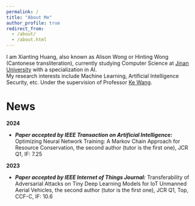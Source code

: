```yaml
---
permalink: /
title: "About Me"
author_profile: true
redirect_from: 
  - /about/
  - /about.html
---
```




I am Xianting Huang, also known as Alison Wong or Hinting Wong (Cantonese transliteration), currently studying Computer Science at [Jinan University](https://www.jnu.edu.cn) with a specialization in AI.   
My research interests include Machine Learning, Artificial Intelligence Security, etc. Under the supervision of Professor [Ke Wang](https://faculty.jnu.edu.cn/xxkxjsxy/wk/list.htm).

News
======
**2024**  
* ***Paper accepted by IEEE Transaction on Artificial Intelligence:*** Optimizing Neural Network Training: A Markov Chain Approach for Resource Conservation, the second author (tutor is the first one), JCR Q1, IF: 7.25

**2023**  
* ***Paper accepted by IEEE Internet of Things Journal:*** Transferability of Adversarial Attacks on Tiny Deep Learning Models for IoT Unmanned Aerial Vehicles, the second author (tutor is the first one), JCR Q1, Top, CCF-C, IF: 10.6

